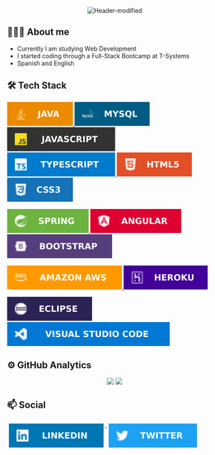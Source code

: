 <div align="center">
  
![Header-modified](https://user-images.githubusercontent.com/68342939/172257931-a458deb2-30ee-4a0d-876f-3f6358438947.png)

</div>
  
## 👨🏻‍💻 About me
* Currently I am studying Web Development
* I started coding through a Full-Stack Bootcamp at T-Systems
* Spanish and English

## 🛠️ Tech Stack

<p align="left">
  <a href="https://www.java.com/es/">
    <img src="/icons/languages/java.svg">
  </a>
  <a href="#">
    <img src="/icons/languages/mysql.svg">
  </a>
  <a href="#">
    <img src="/icons/languages/javascript.svg">
  </a>
  <a href="#">
    <img src="/icons/languages/typescript.svg">
  </a>
  <a href="#">
    <img src="/icons/languages/html.svg">
  </a>
  <a href="#">
    <img src="/icons/languages/css3.svg">
  </a>
</p>

<p align="left">
  <a href="https://spring.io/">
    <img src="/icons/frameworks/spring.svg">
  </a>
  <a href="https://angular.io/">
    <img src="/icons/frameworks/angular.svg">
  </a>
   <a href="https://getbootstrap.com/">
    <img src="/icons/frameworks/bootstrap.svg">
  </a>
</p>

<p align="left">
  <a href="https://aws.amazon.com/es/">
    <img src="/icons/services/aws.svg">
  </a>
  <a href="https://www.heroku.com/">
    <img src="/icons/services/heroku.svg">
  </a>
</p>

<p align="left">
  <a href="https://www.eclipse.org/ide/">
    <img src="/icons/tools/eclipse.svg">
  </a>
  <a href="https://code.visualstudio.com/">
    <img src="/icons/tools/vscode.svg">
  </a>
</p>

## ⚙️ GitHub Analytics

 <div align="center">
  <img height="180em" src="https://github-readme-stats.vercel.app/api/top-langs/?username=borjaMontseny&layout=compact&langs_count=16&theme=noctis_minimus"/>
  <img height="180em" src="https://github-readme-stats.vercel.app/api?username=borjaMontseny&show_icons=true&theme=noctis_minimus&include_all_commits=true&count_private=true"/>
</div>

## 📫 Social

<p align="left">
  <a href="https://www.linkedin.com/in/borja-montseny/">
    <img src="/icons/socials/linkedin.svg" alt="linkedin" style="vertical-align:top; margin:6px 4px">
  </a>
  <a href="https://twitter.com/borjaMontseny">
    <img src="/icons/socials/twitter.svg" alt="twitter" style="vertical-align:top; margin:6px 4px">
  </a>
</p>

